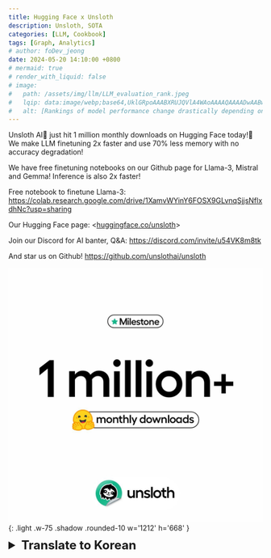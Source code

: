 ```yaml
---
title: Hugging Face x Unsloth
description: Unsloth, SOTA
categories: [LLM, Cookbook]
tags: [Graph, Analytics]
# author: foDev_jeong
date: 2024-05-20 14:10:00 +0800
# mermaid: true
# render_with_liquid: false
# image:
#   path: /assets/img/llm/LLM_evaluation_rank.jpeg
#   lqip: data:image/webp;base64,UklGRpoAAABXRUJQVlA4WAoAAAAQAAAADwAABwAAQUxQSDIAAAARL0AmbZurmr57yyIiqE8oiG0bejIYEQTgqiDA9vqnsUSI6H+oAERp2HZ65qP/VIAWAFZQOCBCAAAA8AEAnQEqEAAIAAVAfCWkAALp8sF8rgRgAP7o9FDvMCkMde9PK7euH5M1m6VWoDXf2FkP3BqV0ZYbO6NA/VFIAAAA
#   alt: [Rankings of model performance change drastically depending on which LLM is used as the judge on KILT-NQ]
---
```


Unsloth AI🦥 just hit 1 million monthly downloads on Hugging Face today!🥳 We make LLM finetuning 2x faster and use 70% less memory with no accuracy degradation!

We have free finetuning notebooks on our Github page for Llama-3, Mistral and Gemma! Inference is also 2x faster!

Free notebook to finetune Llama-3: <https://colab.research.google.com/drive/1XamvWYinY6FOSX9GLvnqSjjsNflxdhNc?usp=sharing>

Our Hugging Face page: <[huggingface.co/unsloth](https://huggingface.co/unsloth)>

Join our Discord for AI banter, Q&A: <https://discord.com/invite/u54VK8m8tk>

And star us on Github! <https://github.com/unslothai/unsloth>


![ Unsloth of Huggingface ](/assets/img/llm/Huggingface_Unsloth.jpeg){: .light .w-75 .shadow .rounded-10 w='1212' h='668' }

<details markdown="1">
<summary style= "font-size:24px; line-height:24px; font-weight:bold; cursor:pointer;" > Translate to Korean </summary>

* * * 
🦥 Unsloth AI 오늘 Hugging Face 에서 월간 다운로드 100만 건을 돌파했습니다! 🥳 LLM 미세 조정 속도를 2배 높이고 정확도 저하 없이 메모리를 70% 적게 사용합니다!

Github 페이지에서 Llama-3, Mistral, Gemma에 대한 무료 미세 조정 노트북을 확인할 수 있습니다! 추론도 2배 더 빨라졌습니다!

Llama-3 미세 조정을위한 무료 노트북 : <https://colab.research.google.com/drive/1XamvWYinY6FOSX9GLvnqSjjsNflxdhNc?usp=sharing>

허깅 페이스 페이지: <[huggingface.co/unsloth](https://huggingface.co/unsloth)>

AI 농담, Q&A를 위한 Discord에 참여하세요: <https://discord.com/invite/u54VK8m8tk>

그리고 Github에서 별을 보내주세요! <https://github.com/unslothai/unsloth>

</details>